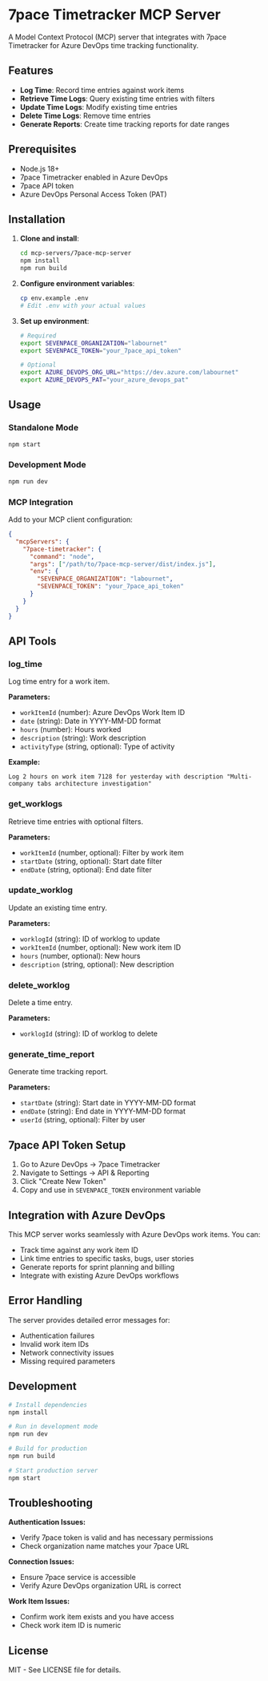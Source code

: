 # 7pace Timetracker MCP Server

A Model Context Protocol (MCP) server that integrates with 7pace Timetracker for Azure DevOps time tracking functionality.

## Features

- **Log Time**: Record time entries against work items
- **Retrieve Time Logs**: Query existing time entries with filters
- **Update Time Logs**: Modify existing time entries
- **Delete Time Logs**: Remove time entries
- **Generate Reports**: Create time tracking reports for date ranges

## Prerequisites

- Node.js 18+ 
- 7pace Timetracker enabled in Azure DevOps
- 7pace API token
- Azure DevOps Personal Access Token (PAT)

## Installation

1. **Clone and install**:
   ```bash
   cd mcp-servers/7pace-mcp-server
   npm install
   npm run build
   ```

2. **Configure environment variables**:
   ```bash
   cp env.example .env
   # Edit .env with your actual values
   ```

3. **Set up environment**:
   ```bash
   # Required
   export SEVENPACE_ORGANIZATION="labournet"
   export SEVENPACE_TOKEN="your_7pace_api_token"
   
   # Optional  
   export AZURE_DEVOPS_ORG_URL="https://dev.azure.com/labournet"
   export AZURE_DEVOPS_PAT="your_azure_devops_pat"
   ```

## Usage

### Standalone Mode
```bash
npm start
```

### Development Mode
```bash
npm run dev
```

### MCP Integration

Add to your MCP client configuration:

```json
{
  "mcpServers": {
    "7pace-timetracker": {
      "command": "node",
      "args": ["/path/to/7pace-mcp-server/dist/index.js"],
      "env": {
        "SEVENPACE_ORGANIZATION": "labournet",
        "SEVENPACE_TOKEN": "your_7pace_api_token"
      }
    }
  }
}
```

## API Tools

### log_time
Log time entry for a work item.

**Parameters:**
- `workItemId` (number): Azure DevOps Work Item ID
- `date` (string): Date in YYYY-MM-DD format  
- `hours` (number): Hours worked
- `description` (string): Work description
- `activityType` (string, optional): Type of activity

**Example:**
```
Log 2 hours on work item 7128 for yesterday with description "Multi-company tabs architecture investigation"
```

### get_worklogs
Retrieve time entries with optional filters.

**Parameters:**
- `workItemId` (number, optional): Filter by work item
- `startDate` (string, optional): Start date filter
- `endDate` (string, optional): End date filter

### update_worklog
Update an existing time entry.

**Parameters:**
- `worklogId` (string): ID of worklog to update
- `workItemId` (number, optional): New work item ID
- `hours` (number, optional): New hours
- `description` (string, optional): New description

### delete_worklog
Delete a time entry.

**Parameters:**
- `worklogId` (string): ID of worklog to delete

### generate_time_report
Generate time tracking report.

**Parameters:**
- `startDate` (string): Start date in YYYY-MM-DD format
- `endDate` (string): End date in YYYY-MM-DD format
- `userId` (string, optional): Filter by user

## 7pace API Token Setup

1. Go to Azure DevOps → 7pace Timetracker
2. Navigate to Settings → API & Reporting  
3. Click "Create New Token"
4. Copy and use in `SEVENPACE_TOKEN` environment variable

## Integration with Azure DevOps

This MCP server works seamlessly with Azure DevOps work items. You can:

- Track time against any work item ID
- Link time entries to specific tasks, bugs, user stories
- Generate reports for sprint planning and billing
- Integrate with existing Azure DevOps workflows

## Error Handling

The server provides detailed error messages for:
- Authentication failures
- Invalid work item IDs
- Network connectivity issues
- Missing required parameters

## Development

```bash
# Install dependencies
npm install

# Run in development mode
npm run dev

# Build for production
npm run build

# Start production server
npm start
```

## Troubleshooting

**Authentication Issues:**
- Verify 7pace token is valid and has necessary permissions
- Check organization name matches your 7pace URL

**Connection Issues:**
- Ensure 7pace service is accessible
- Verify Azure DevOps organization URL is correct

**Work Item Issues:**
- Confirm work item exists and you have access
- Check work item ID is numeric

## License

MIT - See LICENSE file for details.
